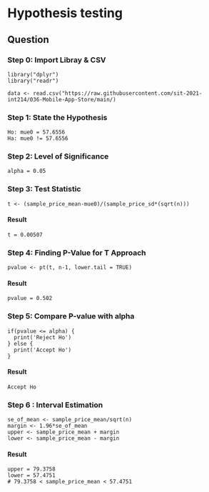 # Hypothesis testing

## Question


### Step 0: Import Libray & CSV
```
library("dplyr")
library("readr")

data <- read.csv("https://raw.githubusercontent.com/sit-2021-int214/036-Mobile-App-Store/main/)
```

### Step 1: State the Hypothesis
```
Ho: mue0 = 57.6556
Ha: mue0 != 57.6556
```
### Step 2: Level of Significance
```
alpha = 0.05 
```

### Step 3: Test Statistic
```
t <- (sample_price_mean-mue0)/(sample_price_sd*(sqrt(n)))
```
#### Result
```
t = 0.00507
```

### Step 4: Finding P-Value for T Approach
```
pvalue <- pt(t, n-1, lower.tail = TRUE)
```
#### Result
```
pvalue = 0.502
```

### Step 5: Compare P-value with alpha 
```
if(pvalue <= alpha) { 
  print('Reject Ho')
} else {
  print('Accept Ho')
}
```
#### Result
```
Accept Ho
```

### Step 6 : Interval Estimation
```
se_of_mean <- sample_price_mean/sqrt(n)
margin <- 1.96*se_of_mean
upper <- sample_price_mean + margin
lower <- sample_price_mean - margin
```
#### Result
```
upper = 79.3758
lower = 57.4751
# 79.3758 < sample_price_mean < 57.4751
```
